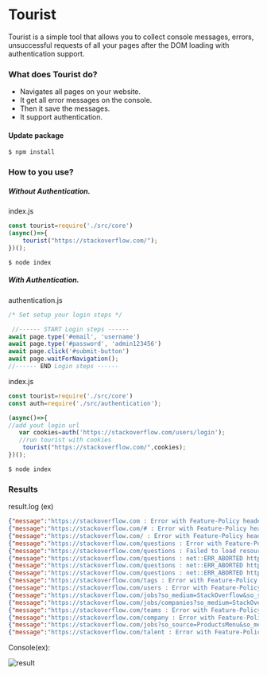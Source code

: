 # Tourist
Tourist is a simple tool that allows you to collect console messages, errors, unsuccessful requests of all your pages after the DOM loading with authentication support.

### What does Tourist do?

- Navigates all pages on your website.
- It get all error messages on the console. 
- Then it save the messages.
- It support authentication.

#### Update package

`$ npm install`

### How to you use?

##### Without Authentication.
index.js
```javascript
const tourist=require('./src/core')
(async()=>{
    tourist("https://stackoverflow.com/");
})();
```
`$ node index`



##### With Authentication.
authentication.js


```javascript
/* Set setup your login steps */

 //------ START Login steps ------
await page.type('#email', 'username')
await page.type('#password', 'admin123456')
await page.click('#submit-button')
await page.waitForNavigation();
//------ END Login steps ------

```
index.js
```javascript
const tourist=require('./src/core')
const auth=require('./src/authentication');

(async()=>{
//add yout login url
   var cookies=auth('https://stackoverflow.com/users/login');
   //run tourist with cookies
	tourist("https://stackoverflow.com/",cookies);
})();
```


`$ node index`

### Results

result.log (ex)
```json
{"message":"https://stackoverflow.com : Error with Feature-Policy header: Unrecognized feature: 'speaker'.","level":"warn"}
{"message":"https://stackoverflow.com/# : Error with Feature-Policy header: Unrecognized feature: 'speaker'.","level":"warn"}
{"message":"https://stackoverflow.com/ : Error with Feature-Policy header: Unrecognized feature: 'speaker'.","level":"warn"}
{"message":"https://stackoverflow.com/questions : Error with Feature-Policy header: Unrecognized feature: 'speaker'.","level":"warn"}
{"message":"https://stackoverflow.com/questions : Failed to load resource: the server responded with a status of 400 ()","level":"error"}
{"message":"https://stackoverflow.com/questions : net::ERR_ABORTED https://64083bcc74a934364e3443abb8bd5083.safeframe.googlesyndication.com/safeframe/1-0-37/html/container.html","level":"error"}
{"message":"https://stackoverflow.com/questions : net::ERR_ABORTED https://tpc.googlesyndication.com/safeframe/1-0-37/html/container.html","level":"error"}
{"message":"https://stackoverflow.com/questions : net::ERR_ABORTED https://securepubads.g.doubleclick.net/pcs/view?xai=AKAOjsuC4f2dOLRu7P7T0UrhTrEH2ybUS1nuItt92VgvDaCAb_VdNlCYZUYHMM_zJ2epOaIWjP63jcIFhHRLFPkjXhzMqC1tGLqyO4PM0wiv1z1PaRAQFSzWG_snmORe_UUP5xGF0_zsle4EEZihb-q7AE24dJIcb0mPKdpW7koZ6gV_VypqoIICPNxXvTUZwCgfiHXWT7-2biM_M4aLb2oUZ-wJcoMC1KT_E0ef6EOObGbzi1bUn4HdRvZ2FQIS8Xu3JZuCUfIlzn7IIjpPJf2RU-oeV2zaDq-qn3groYwyGrsa1A&sai=AMfl-YQaUHj6r1WnEUp4se2ZlHx0K1YiFnBKi1fiOv1kiKMeNqs8Nzx4QjcAKUZxZ0Oqj_y5x3y2H_CE5ZROE06av4V3MSvLRCvnOD0wA0NgSyJGjzB58BhSpEPt2nBm9Os&sig=Cg0ArKJSzLLWUMXwS3A6EAE&urlfix=1&adurl=","level":"error"}
{"message":"https://stackoverflow.com/tags : Error with Feature-Policy header: Unrecognized feature: 'speaker'.","level":"warn"}
{"message":"https://stackoverflow.com/users : Error with Feature-Policy header: Unrecognized feature: 'speaker'.","level":"warn"}
{"message":"https://stackoverflow.com/jobs?so_medium=StackOverflow&so_source=SiteNav : Error with Feature-Policy header: Unrecognized feature: 'speaker'.","level":"warn"}
{"message":"https://stackoverflow.com/jobs/companies?so_medium=StackOverflow&so_source=SiteNav : Error with Feature-Policy header: Unrecognized feature: 'speaker'.","level":"warn"}
{"message":"https://stackoverflow.com/teams : Error with Feature-Policy header: Unrecognized feature: 'speaker'.","level":"warn"}
{"message":"https://stackoverflow.com/company : Error with Feature-Policy header: Unrecognized feature: 'speaker'.","level":"warn"}
{"message":"https://stackoverflow.com/jobs?so_source=ProductsMenu&so_medium=StackOverflow : Error with Feature-Policy header: Unrecognized feature: 'speaker'.","level":"warn"}
{"message":"https://stackoverflow.com/talent : Error with Feature-Policy header: Unrecognized feature: 'speaker'.","level":"warn"}

```
Console(ex):

![result](https://www.linkpicture.com/q/capture.png "result")
